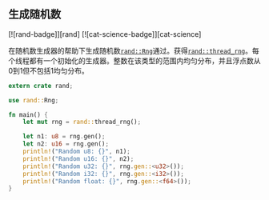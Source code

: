 ## 生成随机数

[![rand-badge]][rand] [![cat-science-badge]][cat-science]

在随机数生成器的帮助下生成随机数[`rand::Rng`]通过。获得[`rand::thread_rng`]。每个线程都有一个初始化的生成器。整数在该类型的范围内均匀分布，并且浮点数从0到1但不包括1均匀分布。

```rust
extern crate rand;

use rand::Rng;

fn main() {
    let mut rng = rand::thread_rng();

    let n1: u8 = rng.gen();
    let n2: u16 = rng.gen();
    println!("Random u8: {}", n1);
    println!("Random u16: {}", n2);
    println!("Random u32: {}", rng.gen::<u32>());
    println!("Random i32: {}", rng.gen::<i32>());
    println!("Random float: {}", rng.gen::<f64>());
}
```

[`rand::rng`]: https://docs.rs/rand/*/rand/trait.Rng.html

[`rand::thread_rng`]: https://docs.rs/rand/*/rand/fn.thread_rng.html
